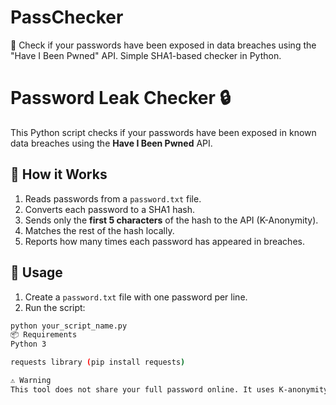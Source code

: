 # PassChecker
🔐 Check if your passwords have been exposed in data breaches using the "Have I Been Pwned" API. Simple SHA1-based checker in Python.

# Password Leak Checker 🔒

This Python script checks if your passwords have been exposed in known data breaches using the **Have I Been Pwned** API.

## 📂 How it Works

1. Reads passwords from a `password.txt` file.
2. Converts each password to a SHA1 hash.
3. Sends only the **first 5 characters** of the hash to the API (K-Anonymity).
4. Matches the rest of the hash locally.
5. Reports how many times each password has appeared in breaches.

## 🚀 Usage

1. Create a `password.txt` file with one password per line.
2. Run the script:

```bash
python your_script_name.py
📦 Requirements
Python 3

requests library (pip install requests)

⚠️ Warning
This tool does not share your full password online. It uses K-anonymity for privacy.
